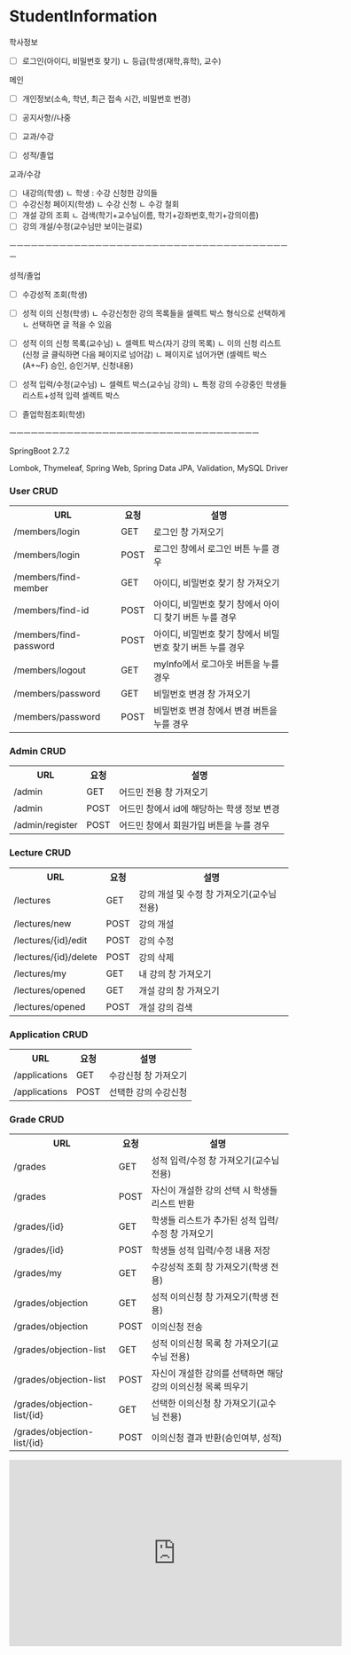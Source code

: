 # StudentInformation
학사정보



- [ ] 로그인(아이디, 비밀번호 찾기)
	ㄴ 등급(학생(재학,휴학), 교수)

메인
- [ ] 개인정보(소속, 학년, 최근 접속 시간, 비밀번호 번경)
- [ ] 공지사항//나중
- [ ] 교과/수강
- [ ] 성적/졸업



교과/수강
- [ ] 내강의(학생)
	ㄴ 학생 : 수강 신청한 강의들
- [ ] 수강신청 페이지(학생)
	ㄴ 수강 신청
	ㄴ 수강 철회
- [ ] 개설 강의 조회
	ㄴ 검색(학기+교수님이름, 학기+강좌번호,학기+강의이름) 
- [ ] 강의 개설/수정(교수님만 보이는걸로)

ㅡㅡㅡㅡㅡㅡㅡㅡㅡㅡㅡㅡㅡㅡㅡㅡㅡㅡㅡㅡㅡㅡㅡㅡㅡㅡㅡㅡㅡㅡㅡㅡㅡㅡㅡㅡㅡㅡㅡㅡ

성적/졸업
- [ ] 수강성적 조회(학생)
- [ ] 성적 이의 신청(학생)
	ㄴ 수강신청한 강의 목록들을 셀렉트 박스 형식으로 선택하게
	ㄴ 선택하면 글 적을 수 있음
- [ ] 성적 이의 신청 목록(교수님)
	ㄴ 셀렉트 박스(자기 강의 목록)
	ㄴ 이의  신청 리스트(신청 글 클릭하면 다음 페이지로 넘어감)
	ㄴ 페이지로 넘어가면 (셀렉트 박스(A+~F) 승인, 승인거부, 신청내용)
- [ ] 성적 입력/수정(교수님)
	ㄴ 셀렉트 박스(교수님 강의)
	ㄴ 특정 강의 수강중인 학생들 리스트+성적 입력 셀렉트 박스
- [ ] 졸업학점조회(학생)


ㅡㅡㅡㅡㅡㅡㅡㅡㅡㅡㅡㅡㅡㅡㅡㅡㅡㅡㅡㅡㅡㅡㅡㅡㅡㅡㅡㅡㅡㅡㅡㅡㅡㅡㅡ

SpringBoot 2.7.2

Lombok, Thymeleaf, Spring Web, Spring Data JPA, Validation, MySQL Driver


<h3>User CRUD</h3>
<table>
<th>URL</th><th>요청</th><th>설명</th>

<tr>
<td>/members/login</td>
<td>GET</td>
<td>로그인 창 가져오기</td>
</tr>

<tr>
<td>/members/login</td>
<td>POST</td>
<td>로그인 창에서 로그인 버튼 누를 경우</td>
</tr>

<tr>
<td>/members/find-member</td>
<td>GET</td>
<td>아이디, 비밀번호 찾기 창 가져오기</td>
</tr>

<tr>
<td>/members/find-id</td>
<td>POST</td>
<td>아이디, 비밀번호 찾기 창에서 아이디 찾기 버튼 누를 경우</td>
</tr>

<tr>
<td>/members/find-password</td>
<td>POST</td>
<td>아이디, 비밀번호 찾기 창에서 비밀번호 찾기 버튼 누를 경우</td>
</tr>

<tr>
<td>/members/logout</td>
<td>GET</td>
<td>myInfo에서 로그아웃 버튼을 누를 경우</td>
</tr>

<tr>
<td>/members/password</td>
<td>GET</td>
<td>비밀번호 변경 창 가져오기</td>
</tr>

<tr>
<td>/members/password</td>
<td>POST</td>
<td>비밀번호 변경 창에서 변경 버튼을 누를 경우</td>
</tr>
</table>

<h3>Admin CRUD</h3>
<table>
<th>URL</th><th>요청</th><th>설명</th>

<tr>
<td>/admin</td>
<td>GET</td>
<td>어드민 전용 창 가져오기</td>
</tr>

<tr>
<td>/admin</td>
<td>POST</td>
<td>어드민 창에서 id에 해당하는 학생 정보 변경</td>
</tr>

<tr>
<td>/admin/register</td>
<td>POST</td>
<td>어드민 창에서 회원가입 버튼을 누를 경우</td>
</tr>
</table>

<h3>Lecture CRUD</h3>
<table>
<th>URL</th><th>요청</th><th>설명</th>

<tr>
<td>/lectures</td>
<td>GET</td>
<td>강의 개설 및 수정 창 가져오기(교수님 전용)</td>
</tr>

<tr>
<td>/lectures/new</td>
<td>POST</td>
<td>강의 개설</td>
</tr>

<tr>
<td>/lectures/{id}/edit</td>
<td>POST</td>
<td>강의 수정</td>
</tr>

<tr>
<td>/lectures/{id}/delete</td>
<td>POST</td>
<td>강의 삭제</td>
</tr>

<tr>
<td>/lectures/my</td>
<td>GET</td>
<td>내 강의 창 가져오기</td>
</tr>

<tr>
<td>/lectures/opened</td>
<td>GET</td>
<td>개설 강의 창 가져오기</td>
</tr>

<tr>
<td>/lectures/opened</td>
<td>POST</td>
<td>개설 강의 검색</td>
</tr>
</table>

<h3>Application CRUD</h3>
<table>
<th>URL</th><th>요청</th><th>설명</th>

<tr>
<td>/applications</td>
<td>GET</td>
<td>수강신청 창 가져오기</td>
</tr>

<tr>
<td>/applications</td>
<td>POST</td>
<td>선택한 강의 수강신청</td>
</tr>
</table>

<h3>Grade CRUD</h3>
<table>
<th>URL</th><th>요청</th><th>설명</th>

<tr>
<td>/grades</td>
<td>GET</td>
<td>성적 입력/수정 창 가져오기(교수님 전용)</td>
</tr>

<tr>
<td>/grades</td>
<td>POST</td>
<td>자신이 개설한 강의 선택 시 학생들 리스트 반환</td>
</tr>

<tr>
<td>/grades/{id}</td>
<td>GET</td>
<td>학생들 리스트가 추가된 성적 입력/수정 창 가져오기</td>
</tr>

<tr>
<td>/grades/{id}</td>
<td>POST</td>
<td>학생들 성적 입력/수정 내용 저장</td>
</tr>

<tr>
<td>/grades/my</td>
<td>GET</td>
<td>수강성적 조회 창 가져오기(학생 전용)</td>
</tr>

<tr>
<td>/grades/objection</td>
<td>GET</td>
<td>성적 이의신청 창 가져오기(학생 전용)</td>
</tr>

<tr>
<td>/grades/objection</td>
<td>POST</td>
<td>이의신청 전송</td>
</tr>

<tr>
<td>/grades/objection-list</td>
<td>GET</td>
<td>성적 이의신청 목록 창 가져오기(교수님 전용)</td>
</tr>

<tr>
<td>/grades/objection-list</td>
<td>POST</td>
<td>자신이 개설한 강의를 선택하면 해당 강의 이의신청 목록 띄우기</td>
</tr>

<tr>
<td>/grades/objection-list/{id}</td>
<td>GET</td>
<td>선택한 이의신청 창 가져오기(교수님 전용)</td>
</tr>

<tr>
<td>/grades/objection-list/{id}</td>
<td>POST</td>
<td>이의신청 결과 반환(승인여부, 성적)</td>
</tr>
</table>

<iframe width="600" height="336" src="https://www.erdcloud.com/p/76xbxG7Thnh8F6YhK" frameborder="0" allowfullscreen></iframe>




